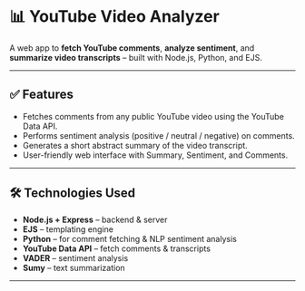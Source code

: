 # 📊 YouTube Video Analyzer

A web app to **fetch YouTube comments**, **analyze sentiment**, and **summarize video transcripts** – built with Node.js, Python, and EJS.

---

## ✅ Features
- Fetches comments from any public YouTube video using the YouTube Data API.
- Performs sentiment analysis (positive / neutral / negative) on comments.
- Generates a short abstract summary of the video transcript.
- User-friendly web interface with Summary, Sentiment, and Comments.

---

## 🛠 Technologies Used
- **Node.js + Express** – backend & server
- **EJS** – templating engine
- **Python** – for comment fetching & NLP sentiment analysis
- **YouTube Data API** – fetch comments & transcripts
- **VADER** – sentiment analysis
- **Sumy** – text summarization

---
